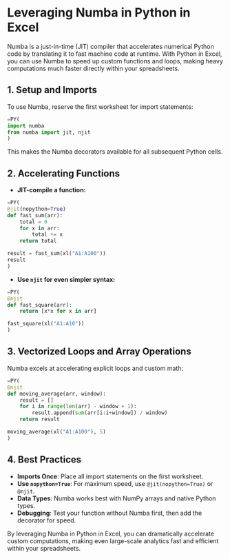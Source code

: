 # Leveraging Numba in Python in Excel

Numba is a just-in-time (JIT) compiler that accelerates numerical Python code by translating it to fast machine code at runtime. With Python in Excel, you can use Numba to speed up custom functions and loops, making heavy computations much faster directly within your spreadsheets.

## 1. Setup and Imports

To use Numba, reserve the first worksheet for import statements:

```python
=PY(
import numba
from numba import jit, njit
)
```

This makes the Numba decorators available for all subsequent Python cells.

## 2. Accelerating Functions

- **JIT-compile a function:**

```python
=PY(
@jit(nopython=True)
def fast_sum(arr):
    total = 0
    for x in arr:
        total += x
    return total

result = fast_sum(xl("A1:A100"))
result
)
```

- **Use `njit` for even simpler syntax:**

```python
=PY(
@njit
def fast_square(arr):
    return [x*x for x in arr]

fast_square(xl("A1:A10"))
)
```

## 3. Vectorized Loops and Array Operations

Numba excels at accelerating explicit loops and custom math:

```python
=PY(
@njit
def moving_average(arr, window):
    result = []
    for i in range(len(arr) - window + 1):
        result.append(sum(arr[i:i+window]) / window)
    return result

moving_average(xl("A1:A100"), 5)
)
```

## 4. Best Practices

- **Imports Once**: Place all import statements on the first worksheet.
- **Use `nopython=True`**: For maximum speed, use `@jit(nopython=True)` or `@njit`.
- **Data Types**: Numba works best with NumPy arrays and native Python types.
- **Debugging**: Test your function without Numba first, then add the decorator for speed.

By leveraging Numba in Python in Excel, you can dramatically accelerate custom computations, making even large-scale analytics fast and efficient within your spreadsheets.
